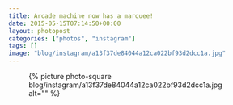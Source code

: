 ```yaml
---
title: Arcade machine now has a marquee!
date: 2015-05-15T07:14:50+00:00
layout: photopost
categories: ["photos", "instagram"]
tags: []
image: "blog/instagram/a13f37de84044a12ca022bf93d2dcc1a.jpg"
---
```


<figure class="photo photo--square">
  {% picture photo-square blog/instagram/a13f37de84044a12ca022bf93d2dcc1a.jpg alt="" %}
</figure>


